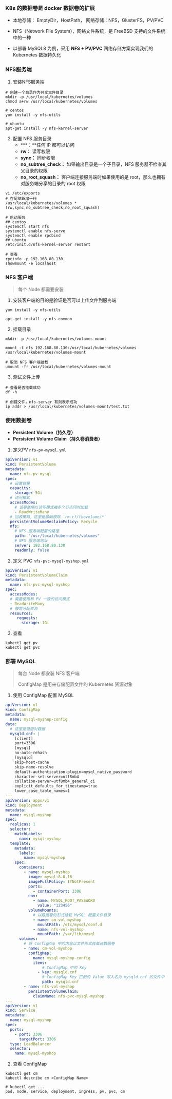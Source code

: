 ### K8s 的数据卷是 docker 数据卷的扩展

* 本地存储： EmptyDir，HostPath， 网络存储：NFS，GlusterFS，PV/PVC

* NFS（Network File System），网络文件系统，是 FreeBSD 支持的文件系统中的一种

* 以部署 MySQL8 为例，采用 **NFS + PV/PVC** 网络存储方案实现我们的 Kubernetes 数据持久化

### NFS服务端

1. 安装NFS服务端

```shell
# 创建一个目录作为共享文件目录
mkdir -p /usr/local/kubernetes/volumes
chmod a+rw /usr/local/kubernetes/volumes

# centos
yum install -y nfs-utils

# ubuntu
apt-get install -y nfs-kernel-server
```

2. 配置 NFS 服务目录
   * ***：**任何 IP 都可以访问
   * **rw：** 读写权限
   * **sync：** 同步权限
   * **no_subtree_check：** 如果输出目录是一个子目录，NFS 服务器不检查其父目录的权限
   * **no_root_squash：** 客户端连接服务端时如果使用的是 root，那么也拥有对服务端分享的目录的 root 权限

```shell
vi /etc/exports
# 在尾部新增一行
/usr/local/kubernetes/volumes *(rw,sync,no_subtree_check,no_root_squash)

# 启动服务
## centos
systemctl start nfs
systemctl enable nfs-serve
systemctl enable rpcbind
## ubuntu
/etc/init.d/nfs-kernel-server restart

# 查看
rpcinfo -p 192.168.80.130
showmount -e localhost
```

### NFS 客户端

> 每个 Node 都需要安装

1. 安装客户端的目的是验证是否可以上传文件到服务端

```shell
yum install -y nfs-utils

apt-get install -y nfs-common
```

2. 挂载目录

```shell
mkdir -p /usr/local/kubernetes/volumes-mount

mount -t nfs 192.168.80.130:/usr/local/kubernetes/volumes /usr/local/kubernetes/volumes-mount

# 取消 NFS 客户端挂载
umount -fr /usr/local/kubernetes/volumes-mount
```

3. 测试文件上传

```shell
# 查看是否挂载成功
df -h

# 创建文件，nfs-server 有则表示成功
ip addr > /usr/local/kubernetes/volumes-mount/test.txt
```

### 使用数据卷

* **Persistent Volume（持久卷）**
*  **Persistent Volume Claim（持久卷消费者）**

1. 定义PV `nfs-pv-mysql.yml`

```yaml
apiVersion: v1
kind: PersistentVolume
metadata:
  name: nfs-pv-mysql
spec:
  # 设置容量
  capacity:
    storage: 5Gi
  # 访问模式
  accessModes:
    # 该卷能够以读写模式被多个节点同时加载
    - ReadWriteMany
  # 回收策略，这里是基础擦除 `rm-rf/thevolume/*`
  persistentVolumeReclaimPolicy: Recycle
  nfs:
    # NFS 服务端配置的路径
    path: "/usr/local/kubernetes/volumes"
    # NFS 服务端地址
    server: 192.168.80.130
    readOnly: false
```

2. 定义 PVC `nfs-pvc-mysql-myshop.yml`

```yaml
apiVersion: v1
kind: PersistentVolumeClaim
metadata:
  name: nfs-pvc-mysql-myshop
spec:
  accessModes:
  # 需要使用和 PV 一致的访问模式
  - ReadWriteMany
  # 按需分配资源
  resources:
     requests:
       storage: 1Gi
```

3. 查看

```shell
kubectl get pv
kubectl get pvc
```

### 部署 MySQL

> 每台 Node 都安装 NFS 客户端
>
> ConfigMap 是用来存储配置文件的 Kubernetes 资源对象

1. 使用 ConfigMap 配置 MySQL

```yaml
apiVersion: v1
kind: ConfigMap
metadata:
  name: mysql-myshop-config
data:
  # 这里是键值对数据
  mysqld.cnf: |
    [client]
    port=3306
    [mysql]
    no-auto-rehash
    [mysqld]
    skip-host-cache
    skip-name-resolve
    default-authentication-plugin=mysql_native_password
    character-set-server=utf8mb4
    collation-server=utf8mb4_general_ci
    explicit_defaults_for_timestamp=true
    lower_case_table_names=1
---
apiVersion: apps/v1
kind: Deployment
metadata:
  name: mysql-myshop
spec:
  replicas: 1
  selector:
    matchLabels:
      name: mysql-myshop
  template:
    metadata:
      labels:
        name: mysql-myshop
    spec:
      containers:
        - name: mysql-myshop
          image: mysql:8.0.16
          imagePullPolicy: IfNotPresent
          ports:
            - containerPort: 3306
          env:
            - name: MYSQL_ROOT_PASSWORD
              value: "123456"
          volumeMounts:
            # 以数据卷的形式挂载 MySQL 配置文件目录
            - name: cm-vol-myshop
              mountPath: /etc/mysql/conf.d
            - name: nfs-vol-myshop
              mountPath: /var/lib/mysql
      volumes:
        # 将 ConfigMap 中的内容以文件形式挂载进数据卷
        - name: cm-vol-myshop
          configMap:
            name: mysql-myshop-config
            items:
                # ConfigMap 中的 Key
              - key: mysqld.cnf
                # ConfigMap Key 匹配的 Value 写入名为 mysqld.cnf 的文件中
                path: mysqld.cnf
        - name: nfs-vol-myshop
          persistentVolumeClaim:
            claimName: nfs-pvc-mysql-myshop
---
apiVersion: v1
kind: Service
metadata:
  name: mysql-myshop
spec:
  ports:
    - port: 3306
      targetPort: 3306
  type: LoadBalancer
  selector:
    name: mysql-myshop
```

2. 查看 ConfigMap

```shell
kubectl get cm
kubectl describe cm <ConfigMap Name>

# kubectl get ...
pod, node, service, deployment, ingress, pv, pvc, cm
```

